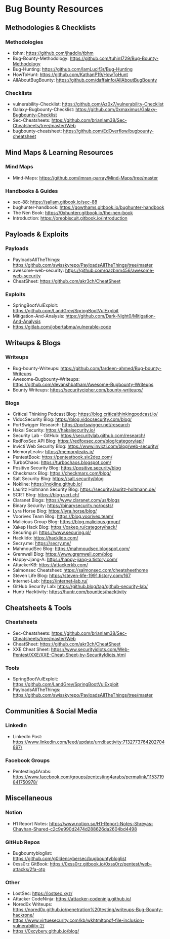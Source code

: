 # Bug Bounty Resources

## Methodologies & Checklists

### Methodologies
- tbhm: https://github.com/jhaddix/tbhm
- Bug-Bounty-Methodology: https://github.com/tuhin1729/Bug-Bounty-Methodology
- Bug-Hunting: https://github.com/IamLucif3r/Bug-Hunting
- HowToHunt: https://github.com/KathanP19/HowToHunt
- AllAboutBugBounty: https://github.com/daffainfo/AllAboutBugBounty

### Checklists
- vulnerability-Checklist: https://github.com/Az0x7/vulnerability-Checklist
- Galaxy-Bugbounty-Checklist: https://github.com/0xmaximus/Galaxy-Bugbounty-Checklist
- Sec-Cheatsheets: https://github.com/brianlam38/Sec-Cheatsheets/tree/master/Web
- bugbounty-cheatsheet: https://github.com/EdOverflow/bugbounty-cheatsheet

## Mind Maps & Learning Resources

### Mind Maps
- Mind-Maps: https://github.com/imran-parray/Mind-Maps/tree/master

### Handbooks & Guides
- sec-88: https://sallam.gitbook.io/sec-88
- bughunter-handbook: https://gowthams.gitbook.io/bughunter-handbook
- The Nen Book: https://0xhunterr.gitbook.io/the-nen-book
- Introduction: https://oreobiscuit.gitbook.io/introduction

## Payloads & Exploits

### Payloads
- PayloadsAllTheThings: https://github.com/swisskyrepo/PayloadsAllTheThings/tree/master
- awesome-web-security: https://github.com/qazbnm456/awesome-web-security
- CheatSheet: https://github.com/akr3ch/CheatSheet

### Exploits
- SpringBootVulExploit: https://github.com/LandGrey/SpringBootVulExploit
- Mitigation-And-Analysis: https://github.com/Dark-Night0/Mitigation-And-Analysis
- https://gitlab.com/jobertabma/vulnerable-code


## Writeups & Blogs

### Writeups
- Bug-bounty-Writeups: https://github.com/fardeen-ahmed/Bug-bounty-Writeups
- Awesome-Bugbounty-Writeups: https://github.com/devanshbatham/Awesome-Bugbounty-Writeups
- Bounty Writeups: https://securitycipher.com/bounty-writeups/

### Blogs
- Critical Thinking Podcast Blog: https://blog.criticalthinkingpodcast.io/
- VidocSecurity Blog: https://blog.vidocsecurity.com/blog/
- PortSwigger Research: https://portswigger.net/research
- Hakai Security: https://hakaisecurity.io/
- Security Lab - GitHub: https://securitylab.github.com/research/
- RedFoxSec API Blog: https://redfoxsec.com/blog/category/api/
- Invicti Web Security Blog: https://www.invicti.com/blog/web-security/
- MemoryLeaks: https://memoryleaks.ir/
- PentestBook: https://pentestbook.six2dez.com/
- TurboChaos: https://turbochaos.blogspot.com/
- Positive Security Blog: https://positive.security/blog
- Checkmarx Blog: https://checkmarx.com/blog/
- Salt Security Blog: https://salt.security/blog
- Nokline: https://nokline.github.io/
- Lauritz Holtmann Security Blog: https://security.lauritz-holtmann.de/
- SCRT Blog: https://blog.scrt.ch/
- Claranet Blogs: https://www.claranet.com/us/blogs
- Binary Security: https://binarysecurity.no/posts/
- Lyra Horse Blog: https://lyra.horse/blog/
- Voorivex Team Blog: https://blog.voorivex.team/
- Malicious Group Blog: https://blog.malicious.group/
- Xakep Hack Blog: https://xakep.ru/category/hack/
- Securing.pl: https://www.securing.pl/
- Hacklido: https://hacklido.com/
- Secry.me: https://secry.me/
- MahmoudSec Blog: https://mahmoudsec.blogspot.com/
- Gremwell Blog: https://www.gremwell.com/blog
- Happy-Jjang-A: https://happy-jjang-a.tistory.com/
- AttackerKB: https://attackerkb.com/
- Salmonsec Cheatsheet: https://salmonsec.com/cheatsheethome
- Steven Life Blog: https://steven-life-1991.tistory.com/167
- Internet-Lab: https://internet-lab.ru/
- GitHub Security Lab: https://github.blog/tag/github-security-lab/
- Huntr Hacktivity: https://huntr.com/bounties/hacktivity

## Cheatsheets & Tools

### Cheatsheets
- Sec-Cheatsheets: https://github.com/brianlam38/Sec-Cheatsheets/tree/master/Web
- CheatSheet: https://github.com/akr3ch/CheatSheet
- XXE Cheat Sheet: https://www.securityidiots.com/Web-Pentest/XXE/XXE-Cheat-Sheet-by-SecurityIdiots.html

### Tools
- SpringBootVulExploit: https://github.com/LandGrey/SpringBootVulExploit
- PayloadsAllTheThings: https://github.com/swisskyrepo/PayloadsAllTheThings/tree/master

## Communities & Social Media

### LinkedIn
- LinkedIn Post: https://www.linkedin.com/feed/update/urn:li:activity:7132773764202704897/

### Facebook Groups
- Pentesting4Arabs: https://www.facebook.com/groups/pentesting4arabs/permalink/1153719841750978/

## Miscellaneous

### Notion
- H1 Report Notes: https://www.notion.so/H1-Report-Notes-Shreyas-Chavhan-Shared-c2c9e990d2474d288626da2604bd4498

### GitHub Repos
- Bugbountybloglist: https://github.com/g0ldencybersec/bugbountybloglist
- 0xss0rz GitBook: https://0xss0rz.gitbook.io/0xss0rz/pentest/web-attacks/2fa-otp

### Other
- LostSec: https://lostsec.xyz/
- Attacker CodeNinja: https://attacker-codeninja.github.io/
- Nored0x Writeups: https://nored0x.github.io/penetration%20testing/writeups-Bug-Bounty-hackrone/
- https://www.virtuesecurity.com/kb/wkhtmltopdf-file-inclusion-vulnerability-2/
- https://0xcybery.github.io/blog/
